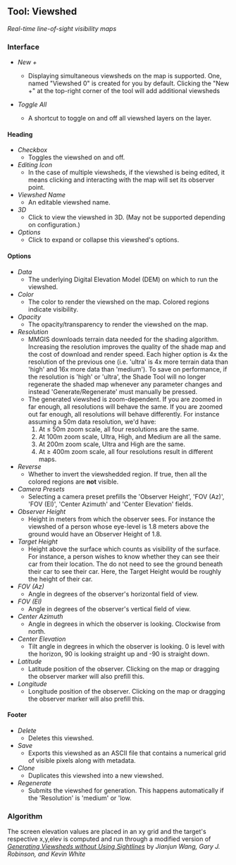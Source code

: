 ## Tool: Viewshed

_Real-time line-of-sight visibility maps_

### Interface

- _New +_

  - Displaying simultaneous viewsheds on the map is supported. One, named "Viewshed 0" is created for you by default. Clicking the "New +" at the top-right corner of the tool will add additional viewsheds

- _Toggle All_
  - A shortcut to toggle on and off all viewshed layers on the layer.

#### Heading

- _Checkbox_
  - Toggles the viewshed on and off.
- _Editing Icon_
  - In the case of multiple viewsheds, if the viewshed is being edited, it means clicking and interacting with the map will set its observer point.
- _Viewshed Name_
  - An editable viewshed name.
- _3D_
  - Click to view the viewshed in 3D. (May not be supported depending on configuration.)
- _Options_
  - Click to expand or collapse this viewshed's options.

#### Options

- _Data_
  - The underlying Digital Elevation Model (DEM) on which to run the viewshed.
- _Color_
  - The color to render the viewshed on the map. Colored regions indicate visibility.
- _Opacity_
  - The opacity/transparency to render the viewshed on the map.
- _Resolution_
  - MMGIS downloads terrain data needed for the shading algorithm. Increasing the resolution improves the quality of the shade map and the cost of download and render speed. Each higher option is 4x the resolution of the previous one (i.e. 'ultra' is 4x more terrain data than 'high' and 16x more data than 'medium'). To save on performance, if the resolution is 'high' or 'ultra', the Shade Tool will no longer regenerate the shaded map whenever any parameter changes and instead 'Generate/Regenerate' must manually be pressed.
  - The generated viewshed is zoom-dependent. If you are zoomed in far enough, all resolutions will behave the same. If you are zoomed out far enough, all resolutions will behave differently. For instance assuming a 50m data resolution, we'd have:
    1. At ≤ 50m zoom scale, all four resolutions are the same.
    2. At 100m zoom scale, Ultra, High, and Medium are all the same.
    3. At 200m zoom scale, Ultra and High are the same.
    4. At ≥ 400m zoom scale, all four resolutions result in different maps.
- _Reverse_
  - Whether to invert the viewshedded region. If true, then all the colored regions are **not** visible.
- _Camera Presets_
  - Selecting a camera preset prefills the 'Observer Height', 'FOV (Az)', 'FOV (El)', 'Center Azimuth' and 'Center Elevation' fields.
- _Observer Height_
  - Height in meters from which the observer sees. For instance the viewshed of a person whose eye-level is 1.8 meters above the ground would have an Observer Height of 1.8.
- _Target Height_
  - Height above the surface which counts as visibility of the surface. For instance, a person wishes to know whether they can see their car from their location. The do not need to see the ground beneath their car to see their car. Here, the Target Height would be roughly the height of their car.
- _FOV (Az)_
  - Angle in degrees of the observer's horizontal field of view.
- _FOV (El)_
  - Angle in degrees of the observer's vertical field of view.
- _Center Azimuth_
  - Angle in degrees in which the observer is looking. Clockwise from north.
- _Center Elevation_
  - Tilt angle in degrees in which the observer is looking. 0 is level with the horizon, 90 is looking straight up and -90 is straight down.
- _Latitude_
  - Latitude position of the observer. Clicking on the map or dragging the observer marker will also prefill this.
- _Longitude_
  - Longitude position of the observer. Clicking on the map or dragging the observer marker will also prefill this.

#### Footer

- _Delete_
  - Deletes this viewshed.
- _Save_
  - Exports this viewshed as an ASCII file that contains a numerical grid of visible pixels along with metadata.
- _Clone_
  - Duplicates this viewshed into a new viewshed.
- _Regenerate_
  - Submits the viewshed for generation. This happens automatically if the 'Resolution' is 'medium' or 'low.

### Algorithm

The screen elevation values are placed in an xy grid and the target's respective x,y,elev is computed and run through a modified version of [_Generating Viewsheds without Using Sightlines_](https://www.asprs.org/wp-content/uploads/pers/2000journal/january/2000_jan_87-90.pdf) by _Jianjun Wang, Gary J. Robinson, and Kevin White_
